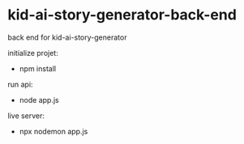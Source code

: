 # kid-ai-story-generator-back-end
back end for kid-ai-story-generator

initialize projet:  
- npm install

run api:  
- node app.js

live server:
- npx nodemon app.js
